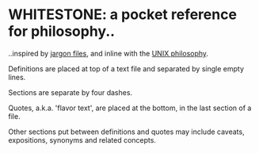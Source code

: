 # WHITESTONE: a pocket reference for philosophy..

 ..inspired by [jargon files](https://en.wikipedia.org/wiki/Jargon_File), and inline with the [UNIX philosophy](https://en.wikipedia.org/wiki/Unix_philosophy).

Definitions are placed at top of a text file and separated by single empty lines.

Sections are separate by four dashes.

Quotes, a.k.a. 'flavor text', are placed at the bottom, in the last section of a file.

Other sections put between definitions and quotes may include caveats, expositions, synonyms and related concepts.
